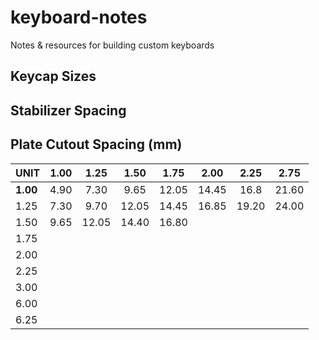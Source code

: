 # keyboard-notes
Notes & resources for building custom keyboards


## Keycap Sizes

## Stabilizer Spacing


## Plate Cutout Spacing (mm)
| **UNIT** | **1.00** | **1.25** | **1.50** | **1.75** | **2.00** | **2.25** | **2.75** |
|:-----|:----:|:----:|:----:|:----:|:----:|:----:|:----:|
| **1.00** | 4.90 | 7.30 | 9.65 | 12.05 | 14.45 | 16.8 | 21.60 |
| 1.25 | 7.30 | 9.70 | 12.05 | 14.45 | 16.85 | 19.20 | 24.00 |
| 1.50 | 9.65 | 12.05 | 14.40 | 16.80 | 
| 1.75 |
| 2.00 |
| 2.25 |
| 3.00 |
| 6.00 |
| 6.25 |
